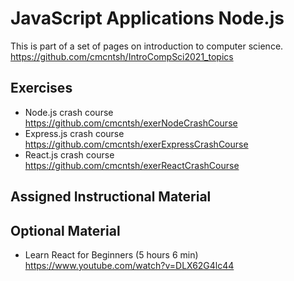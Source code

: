 # JavaScript Applications Node.js

This is part of a set of pages on introduction to computer science. https://github.com/cmcntsh/IntroCompSci2021_topics

## Exercises

* Node.js crash course https://github.com/cmcntsh/exerNodeCrashCourse
* Express.js crash course https://github.com/cmcntsh/exerExpressCrashCourse
* React.js crash course https://github.com/cmcntsh/exerReactCrashCourse

## Assigned Instructional Material

## Optional Material

* Learn React for Beginners (5 hours 6 min) https://www.youtube.com/watch?v=DLX62G4lc44
